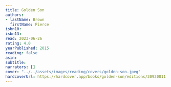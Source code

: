 ```yaml
---
title: Golden Son
authors:
- lastName: Brown
  firstName: Pierce
isbn10:
isbn13:
read: 2023-06-26
rating: 4.0
yearPublished: 2015
reading: false
asin:
subtitle:
narrators: []
cover: "../../assets/images/reading/covers/golden-son.jpeg"
hardcoverUrl: https://hardcover.app/books/golden-son/editions/30920011
---
```

